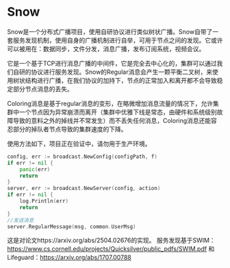 # Snow

Snow是一个分布式广播项目，使用自研协议进行类似树状广播。Snow自带了一套服务发现机制，使用自身的广播机制进行自举，可用于节点之间的发现。它或许可以被用在：数据同步，文件分发，消息广播，发布订阅系统，视频会议。

它是一个基于TCP进行消息广播的中间件，它是完全去中心化的，集群可以通过我们自研的协议进行服务发现。Snow的Regular消息会产生一颗平衡二叉树，来使用树状结构进行广播，在我们协议的加持下，节点的正常加入和离开都不会导致稳定部分节点消息的丢失。

Coloring消息是基于regular消息的变形，在略微增加消息流量的情况下，允许集群中一个节点因为异常崩溃而离开（集群中优雅下线是常态，由硬件和系统级别故障导致的意料之外的掉线并不常发生）而不丢失任何消息，Coloring消息还能容忍部分的掉队者节点导致的集群速度的下降。

使用方法如下，项目正在验证中，请勿用于生产环境。

~~~go
config, err := broadcast.NewConfig(configPath, f)
if err != nil {
    panic(err)
    return
}
server, err := broadcast.NewServer(config, action)
if err != nil {
    log.Println(err)
    return
}
//发送消息
server.RegularMessage(msg, common.UserMsg)
~~~
这是对论文https://arxiv.org/abs/2504.02676的实现。
服务发现基于SWIM：https://www.cs.cornell.edu/projects/Quicksilver/public_pdfs/SWIM.pdf
和Lifeguard：https://arxiv.org/abs/1707.00788